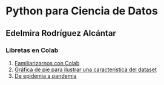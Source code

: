 # Python para Ciencia de Datos
## Edelmira Rodríguez Alcántar


### Libretas en Colab


1. [Familiarizarnos con Colab](https://colab.research.google.com/drive/1PesSFMISDqu_HR0LAGkgPvUBCl6KrePw?usp=sharing)
2. [Gráfica de pie para ilustrar una característica del dataset](https://colab.research.google.com/drive/1Su62-3Q8w05cm_6qnjQJCKgZfk2ODzIw?usp=sharing)
3. [De epidemia a pandemia](https://colab.research.google.com/drive/1jzuoITesX3wk2Gx6o6qZj8bFN7_L_XpP?usp=sharing)


